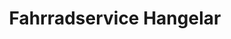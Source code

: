 ---
title: "Fahrradservice Hangelar"
url: /sankt-augustin/fahrradservice-hangelar/
shop: Fahrrad
---